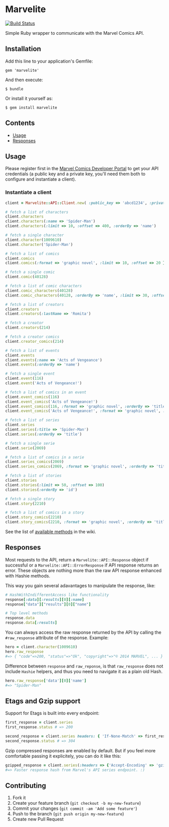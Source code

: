 # Marvelite

[![Build Status](https://travis-ci.org/antillas21/marvelite.svg?branch=master)](https://travis-ci.org/antillas21/marvelite)

Simple Ruby wrapper to communicate with the Marvel Comics API.

## Installation

Add this line to your application's Gemfile:

    gem 'marvelite'

And then execute:

    $ bundle

Or install it yourself as:

    $ gem install marvelite

## Contents

* [Usage](#usage)
* [Responses](#responses)

## Usage

Please register first in the [Marvel Comics Developer
Portal](http://developer.marvel.com/) to get your API credentials (a public key
and a private key, you'll need them both to configure and instantiate a client).

### Instantiate a client

```ruby
client = Marvelite::API::Client.new( :public_key => 'abcd1234', :private_key => '5678efgh')

# fetch a list of characters
client.characters
client.characters(:name => 'Spider-Man')
client.characters(:limit => 10, :offset => 400, :orderBy => 'name')

# fetch a single character
client.character(1009610)
client.character('Spider-Man')

# fetch a list of comics
client.comics
client.comics(:format => 'graphic novel', :limit => 10, :offset => 20 })

# fetch a single comic
client.comic(40128)

# fetch a list of comic characters
client.comic_characters(40128)
client.comic_characters(40128, :orderBy => 'name', :limit => 30, :offset => 20)

# fetch a list of creators
client.creators
client.creators(:lastName => 'Romita')

# fetch a creator
client.creators(214)

# fetch a creator comics
client.creator_comics(214)

# fetch a list of events
client.events
client.events(:name => 'Acts of Vengeance')
client.events(:orderBy => 'name')

# fetch a single event
client.event(116)
client.event('Acts of Vengeance!')

# fetch a list of comics in an event
client.event_comics(116)
client.event_comics('Acts of Vengeance!')
client.event_comics(116, :format => 'graphic novel', :orderBy => 'title', :limit => 10)
client.event_comics('Acts of Vengeance!', :format => 'graphic novel', :orderBy => 'title', :limit => 10)

# fetch a list of series
client.series
client.series(:title => 'Spider-Man')
client.series(:orderBy => 'title')

# fetch a single serie
client.serie(2069)

# fetch a list of comics in a serie
client.series_comics(2069)
client.series_comics(2069, :format => 'graphic novel', :orderBy => 'title', :limit => 10)

# fetch a list of stories
client.stories
client.stories(:limit => 50, :offset => 100)
client.stories(:orderBy => 'id')

# fetch a single story
client.story(2210)

# fetch a list of comics in a story
client.story_comics(2210)
client.story_comics(2210, :format => 'graphic novel', :orderBy => 'title', :limit => 10)
```

See the list of [available
methods](https://github.com/antillas21/marvelite/wiki/Documentation) in the
wiki.

## Responses

Most requests to the API, return a `Marvelite::API::Response` object if
successful or a `Marvelite::API::ErrorResponse` if API response returns an
error. These objects are nothing more than the raw API response enhanced with
Hashie methods.

This way you gain several adavantages to manipulate the response, like:

```ruby
# HashWithIndifferentAccess like functionality
response[:data][:results][0][:name]
response["data"]["results"][0]["name"]

# Top level methods
response.data
response.data[:results]
```

You can always access the raw response returned by the API by calling the
`#raw_response` attribute of the response. Example:

```ruby
hero = client.character(1009610)
hero.raw_response
#=> { "code"=>200, "status"=>"Ok", "copyright"=>"© 2014 MARVEL", ... }
```
Difference between `response` and `raw_reponse`, is that `raw_response` does
not include `Hashie` helpers, and thus you need to navigate it as a plain old
Hash.
```ruby
hero.raw_response['data'][0]['name']
#=> "Spider-Man"
```

## Etags and Gzip support

Support for Etags is built into every endpoint:

```ruby
first_response = client.series
first_response.status # => 200

second_response = client.series headers: { 'If-None-Match' => first_response.etag }
second_response.status # => 304
```

Gzip compressed responses are enabled by default. But if you feel more
comfortable passing it explicitely, you can do it like this:

```ruby
gzipped_response = client.series(:headers => {'Accept-Encoding' => 'gzip'})
#=> Faster response hash from Marvel's API series endpoint. :)
```


## Contributing

1. Fork it
2. Create your feature branch (`git checkout -b my-new-feature`)
3. Commit your changes (`git commit -am 'Add some feature'`)
4. Push to the branch (`git push origin my-new-feature`)
5. Create new Pull Request
